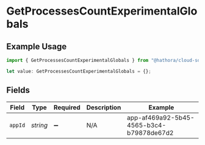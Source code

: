 # GetProcessesCountExperimentalGlobals

## Example Usage

```typescript
import { GetProcessesCountExperimentalGlobals } from "@hathora/cloud-sdk-typescript/models/operations";

let value: GetProcessesCountExperimentalGlobals = {};
```

## Fields

| Field                                    | Type                                     | Required                                 | Description                              | Example                                  |
| ---------------------------------------- | ---------------------------------------- | ---------------------------------------- | ---------------------------------------- | ---------------------------------------- |
| `appId`                                  | *string*                                 | :heavy_minus_sign:                       | N/A                                      | app-af469a92-5b45-4565-b3c4-b79878de67d2 |